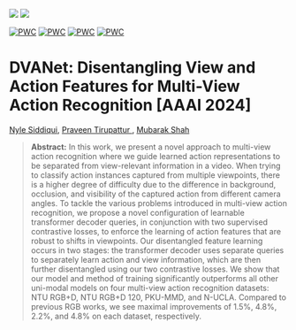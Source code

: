 <a href='https://nylesiddiqui.github.io/DVANet_webpage'><img src='https://img.shields.io/badge/Project-Page-Green'></a> <a href='https://arxiv.org/abs/2312.05719'><img src='https://img.shields.io/badge/Paper-Arxiv-red'></a> 


[![PWC](https://img.shields.io/endpoint.svg?url=https://paperswithcode.com/badge/dvanet-disentangling-view-and-action-features/action-recognition-on-n-ucla)](https://paperswithcode.com/sota/action-recognition-on-n-ucla?p=dvanet-disentangling-view-and-action-features)
[![PWC](https://img.shields.io/endpoint.svg?url=https://paperswithcode.com/badge/dvanet-disentangling-view-and-action-features/action-recognition-in-videos-on-pku-mmd)](https://paperswithcode.com/sota/action-recognition-in-videos-on-pku-mmd?p=dvanet-disentangling-view-and-action-features)
[![PWC](https://img.shields.io/endpoint.svg?url=https://paperswithcode.com/badge/dvanet-disentangling-view-and-action-features/action-recognition-in-videos-on-ntu-rgbd-120)](https://paperswithcode.com/sota/action-recognition-in-videos-on-ntu-rgbd-120?p=dvanet-disentangling-view-and-action-features)
[![PWC](https://img.shields.io/endpoint.svg?url=https://paperswithcode.com/badge/dvanet-disentangling-view-and-action-features/action-recognition-in-videos-on-ntu-rgbd)](https://paperswithcode.com/sota/action-recognition-in-videos-on-ntu-rgbd?p=dvanet-disentangling-view-and-action-features)

# DVANet: Disentangling View and Action Features for Multi-View Action Recognition [AAAI 2024]
[Nyle Siddiqui](https://nylesiddiqui.github.io/), [Praveen Tirupattur ]([https://daveishan.github.io/](https://scholar.google.com/citations?user=zA7RnbUAAAAJ&hl=en)), [Mubarak Shah](https://scholar.google.com/citations?user=p8gsO3gAAAAJ&hl=en&oi=ao)

> **Abstract:**
> In this work, we present a novel approach to multi-view action recognition where we guide learned action representations to be separated from view-relevant information in a video. When trying to classify action instances captured from multiple viewpoints, there is a higher degree of difficulty due to the difference in background, occlusion, and visibility of the captured action from different camera angles. To tackle the various problems introduced in multi-view action recognition, we propose a novel configuration of learnable transformer decoder queries, in conjunction with two supervised contrastive losses, to enforce the learning of action features that are robust to shifts in viewpoints. Our disentangled feature learning occurs in two stages: the transformer decoder uses separate queries to separately learn action and view information, which are then further disentangled using our two contrastive losses. We show that our model and method of training significantly outperforms all other uni-modal models on four multi-view action recognition datasets: NTU RGB+D, NTU RGB+D 120, PKU-MMD, and N-UCLA. Compared to previous RGB works, we see maximal improvements of 1.5%, 4.8%, 2.2%, and 4.8% on each dataset, respectively.
